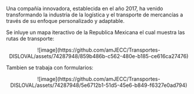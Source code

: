 Una compañía innovadora, establecida en el año 2017, ha venido transformando la industria de la logística y el transporte de mercancías a través de su enfoque personalizado y adaptable.

Se inluye un mapa iteractivo de la Republica Mexicana el cual muestra las rutas de transporte:

<div align="center">
![image](https://github.com/amJECC/Transportes-DISLOVAL/assets/74287948/859b486b-c562-480e-b185-ce616ca27476)
</div>

Tambien se trabaja con formularios:

<div align="center">
![image](https://github.com/amJECC/Transportes-DISLOVAL/assets/74287948/5e6712b1-51d5-45e6-b849-f6327e0ad794)
</div>
